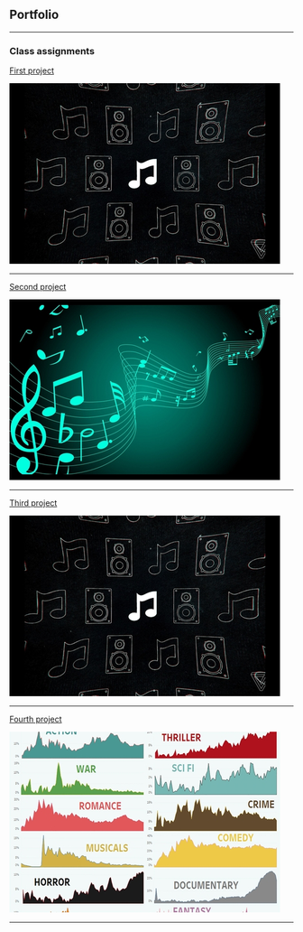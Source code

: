## Portfolio

---

### Class assignments

[First project](https://github.com/eliantiudic/cisc3130-first-assignment)

<img src="images/music1.jpg?raw=true"/>

---
[Second project](https://github.com/eliantiudic/cisc3130-assignment2)

<img src="images/music2.jpg?raw=true"/>

---
[Third project](https://github.com/eliantiudic/cisc3130-assignment3)

<img src="images/music1.jpg?raw=true"/>

---
[Fourth project](https://github.com/eliantiudic/assignment-4)

<img src="images/movie.jpg?raw=true"/>

---




<!-- Remove above link if you don't want to attibute -->
